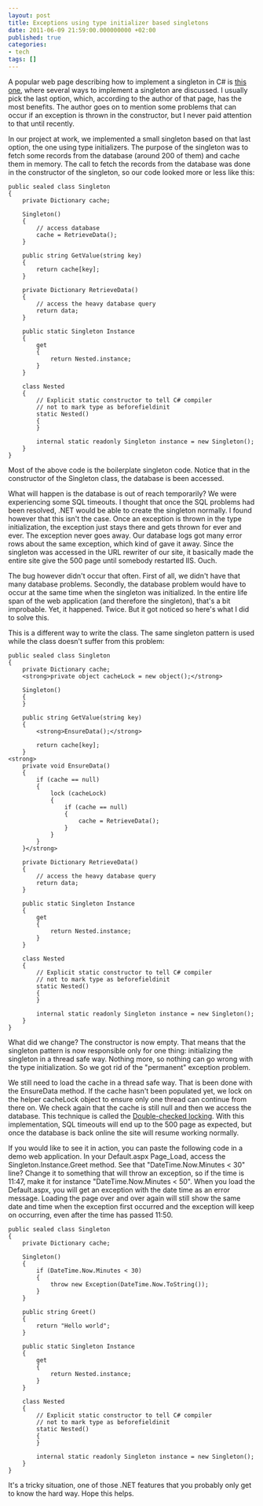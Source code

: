```yaml
---
layout: post
title: Exceptions using type initializer based singletons
date: 2011-06-09 21:59:00.000000000 +02:00
published: true
categories:
- tech
tags: []
---
```


A popular web page describing how to implement a singleton in C# is <a href="http://www.yoda.arachsys.com/csharp/singleton.html" target="_blank">this one</a>, where several ways to implement a singleton are discussed. I usually pick the last option, which, according to the author of that page, has the most benefits. The author goes on to mention some problems that can occur if an exception is thrown in the constructor, but I never paid attention to that until recently.

In our project at work, we implemented a small singleton based on that last option, the one using type initializers. The purpose of the singleton was to fetch some records from the database (around 200 of them) and cache them in memory. The call to fetch the records from the database was done in the constructor of the singleton, so our code looked more or less like this:

```
public sealed class Singleton
{
    private Dictionary cache;

    Singleton()
    {
        // access database
        cache = RetrieveData();
    }

    public string GetValue(string key)
    {
        return cache[key];
    }

    private Dictionary RetrieveData()
    {
        // access the heavy database query
        return data;
    }

    public static Singleton Instance
    {
        get
        {
            return Nested.instance;
        }
    }

    class Nested
    {
        // Explicit static constructor to tell C# compiler
        // not to mark type as beforefieldinit
        static Nested()
        {
        }

        internal static readonly Singleton instance = new Singleton();
    }
}
```

Most of the above code is the boilerplate singleton code. Notice that in the constructor of the Singleton class, the database is been accessed.

What will happen is the database is out of reach temporarily? We were experiencing some SQL timeouts. I thought that once the SQL problems had been resolved, .NET would be able to create the singleton normally. I found however that this isn't the case. Once an exception is thrown in the type initialization, the exception just stays there and gets thrown for ever and ever. The exception never goes away. Our database logs got many error rows about the same exception, which kind of gave it away. Since the singleton was accessed in the URL rewriter of our site, it basically made the entire site give the 500 page until somebody restarted IIS. Ouch.

The bug however didn't occur that often. First of all, we didn't have that many database problems. Secondly, the database problem would have to occur at the same time when the singleton was initialized. In the entire life span of the web application (and therefore the singleton), that's a bit improbable. Yet, it happened. Twice. But it got noticed so here's what I did to solve this.

This is a different way to write the class. The same singleton pattern is used while the class doesn't suffer from this problem:

```
public sealed class Singleton
{
    private Dictionary cache;
    <strong>private object cacheLock = new object();</strong>

    Singleton()
    {
    }

    public string GetValue(string key)
    {
        <strong>EnsureData();</strong>

        return cache[key];
    }
<strong>
    private void EnsureData()
    {
        if (cache == null)
        {
            lock (cacheLock)
            {
                if (cache == null)
                {
                    cache = RetrieveData();
                }
            }
        }
    }</strong>

    private Dictionary RetrieveData()
    {
        // access the heavy database query
        return data;
    }

    public static Singleton Instance
    {
        get
        {
            return Nested.instance;
        }
    }

    class Nested
    {
        // Explicit static constructor to tell C# compiler
        // not to mark type as beforefieldinit
        static Nested()
        {
        }

        internal static readonly Singleton instance = new Singleton();
    }
}
```

What did we change? The constructor is now empty. That means that the singleton pattern is now responsible only for one thing: initializing the singleton in a thread safe way. Nothing more, so nothing can go wrong with the type initialization. So we got rid of the "permanent" exception problem.

We still need to load the cache in a thread safe way. That is been done with the EnsureData method. If the cache hasn't been populated yet, we lock on the helper cacheLock object to ensure only one thread can continue from there on. We check again that the cache is still null and then we access the database. This technique is called the <a href="http://en.wikipedia.org/wiki/Double-checked_locking" target="_blank">Double-checked locking</a>. With this implementation, SQL timeouts will end up to the 500 page as expected, but once the database is back online the site will resume working normally.

If you would like to see it in action, you can paste the following code in a demo web application. In your Default.aspx Page_Load, access the Singleton.Instance.Greet method. See that "DateTime.Now.Minutes < 30" line? Change it to something that will throw an exception, so if the time is 11:47, make it for instance "DateTime.Now.Minutes < 50". When you load the Default.aspx, you will get an exception with the date time as an error message. Loading the page over and over again will still show the same date and time when the exception first occurred and the exception will keep on occurring, even after the time has passed 11:50.

```
public sealed class Singleton
{
    private Dictionary cache;

    Singleton()
    {
        if (DateTime.Now.Minutes < 30)
        {
            throw new Exception(DateTime.Now.ToString());
        }
    }

    public string Greet()
    {
        return "Hello world";
    }

    public static Singleton Instance
    {
        get
        {
            return Nested.instance;
        }
    }

    class Nested
    {
        // Explicit static constructor to tell C# compiler
        // not to mark type as beforefieldinit
        static Nested()
        {
        }

        internal static readonly Singleton instance = new Singleton();
    }
}
```

It's a tricky situation, one of those .NET features that you probably only get to know the hard way. Hope this helps.
